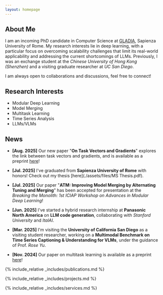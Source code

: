 ```yaml
---
layout: homepage
---
```


## About Me

I am an incoming PhD candidate in Computer Science at [GLADIA](https://gladia.di.uniroma1.it/#about), Sapienza University of Rome. My research interests lie in deep learning, with a particular focus on overcoming scalability challenges that limit its real-world applicability and addressing the current shortcomings of LLMs. Previously, I was an exchange student at the *Chinese University of Hong Kong (Shenzhen)* and a visiting graduate researcher at *UC San Diego*.

I am always open to collaborations and discussions, feel free to connect!

## Research Interests

- Modular Deep Learning
- Model Merging
- Multitask Learning
- Time Series Analysis
- LLMs/VLMs

## News
- **[Aug. 2025]** Our new paper "**On Task Vectors and Gradients**" explores the link between task vectors and gradients, and is available as a preprint [here](https://arxiv.org/pdf/2508.16082)!  

- **[Jul. 2025]** I've graduated from **Sapienza University of Rome** with honors! Check out my thesis [here](./assets/files/MS Thesis.pdf).

- **[Jul. 2025]** Our paper "**ATM: Improving Model Merging by Alternating Tuning and Merging**" has been accepted for presentation at the *Breaking the Monolith: 1st ICIAP Workshop on Advances in Modular Deep Learning*!

- **[Jun. 2025]** I've started a hybrid research internship at **Panasonic North America** on **LLM code generation**, collaborating with *Stanford University* and *ItalAI*. 

- **[Mar. 2025]** I'm visiting the **University of California San Diego** as a visiting student researcher, working on a **Multimodal Benchmark on Time Series Captioning & Understanding for VLMs**, under the guidance of Prof. *Rose Yu*.

- **[Nov. 2024]** Our paper on multitask learning is available as a preprint [here](https://arxiv.org/pdf/2411.03055)!


{% include_relative _includes/publications.md %}

{% include_relative _includes/projects.md %}

{% include_relative _includes/services.md %}
